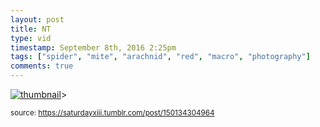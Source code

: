```yaml
---
layout: post
title: NT
type: vid
timestamp: September 8th, 2016 2:25pm
tags: ["spider", "mite", "arachnid", "red", "macro", "photography"]
comments: true
---
```

[![thumbnail](http://i3.ytimg.com/vi/6-nTPKJZxsQ/hqdefault.jpg)](https://www.youtube.com/watch?v=6-nTPKJZxsQ)>
  
<small>source: https://saturdayxiii.tumblr.com/post/150134304964</small>